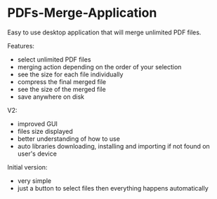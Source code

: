 # PDFs-Merge-Application

Easy to use desktop application that will merge unlimited PDF files.

Features:
- select unlimited PDF files
- merging action depending on the order of your selection
- see the size for each file individually
- compress the final merged file
- see the size of the merged file
- save anywhere on disk

V2:
- improved GUI 
- files size displayed
- better understanding of how to use
- auto libraries downloading, installing and importing if not found on user's device

Initial version:
- very simple
- just a button to select files then everything happens automatically
